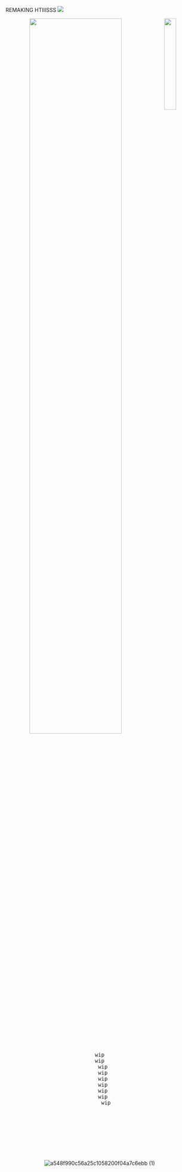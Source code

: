 REMAKING HTIIISSS
![](https://komarev.com/ghpvc/?username=your-github-username)

<div align="center">
<img src="https://files.catbox.moe/d61pqx.jpg" width="25%" align="right" />
<img src="https://readme-typing-svg.demolab.com?font=Inconsolata&weight=500&size=50&duration=4000&pause=300&color=A7A459&center=true&vCenter=true&multiline=true&repeat=false&random=false&width=1300&height=140&lines=wip;wip+%E2%9C%A9" width="70%" />
<br><br>
<pre>
wip
wip
  wip
  wip
  wip
  wip
  wip
  wip
    wip

 </pre>
<br><br>
  <br><br><br>   


![a548f990c56a25c1058200f04a7c6ebb (1)](https://github.com/user-attachments/assets/4588694b-87ea-4b1a-8a8e-1463563e9940)










</div>
